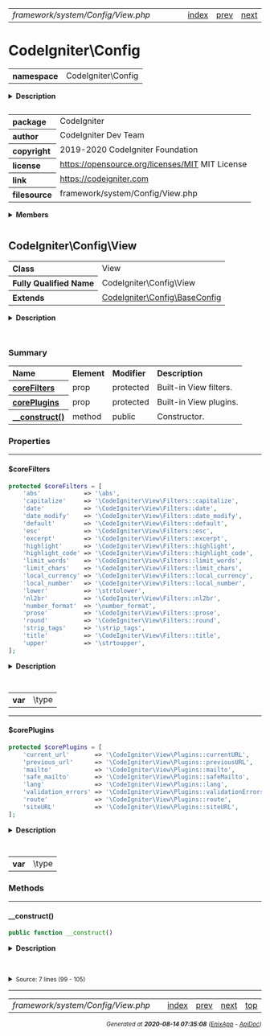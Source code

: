 


 



<table>
<tr>
<td style="width:100%"><em>framework/system/Config/View.php</em></td>
<td><a href="../../../../../../api/index.md">index</a></td>
<td><a href="../../../../../../api/vendor/codeigniter4/framework/system/Config/Services.md">prev</a></td>
<td><a href="../../../../../../api/vendor/codeigniter4/framework/system/Controller.md">next</a></td>
</tr>
</table>







# CodeIgniter\Config 
<table style="text-align:left">
<tr><th>namespace</th><td>CodeIgniter\Config</td></tr>
</table>

<details>
<summary style="margin-bottom:12px;"><strong>Description</strong></summary>

<table>
<tr><td>
CodeIgniter
</td></tr>
</table>

<table>
<tr><td>
An open source application development framework for PHP

This content is released under the MIT License (MIT)

Copyright (c) 2014-2019 British Columbia Institute of Technology
Copyright (c) 2019-2020 CodeIgniter Foundation

Permission is hereby granted, free of charge, to any person obtaining a copy
of this software and associated documentation files (the "Software"), to deal
in the Software without restriction, including without limitation the rights
to use, copy, modify, merge, publish, distribute, sublicense, and/or sell
copies of the Software, and to permit persons to whom the Software is
furnished to do so, subject to the following conditions:

The above copyright notice and this permission notice shall be included in
all copies or substantial portions of the Software.

THE SOFTWARE IS PROVIDED "AS IS", WITHOUT WARRANTY OF ANY KIND, EXPRESS OR
IMPLIED, INCLUDING BUT NOT LIMITED TO THE WARRANTIES OF MERCHANTABILITY,
FITNESS FOR A PARTICULAR PURPOSE AND NONINFRINGEMENT. IN NO EVENT SHALL THE
AUTHORS OR COPYRIGHT HOLDERS BE LIABLE FOR ANY CLAIM, DAMAGES OR OTHER
LIABILITY, WHETHER IN AN ACTION OF CONTRACT, TORT OR OTHERWISE, ARISING FROM,
OUT OF OR IN CONNECTION WITH THE SOFTWARE OR THE USE OR OTHER DEALINGS IN
THE SOFTWARE.
</td></tr>
</table>

</details>



<table style="text-align:left">
<tr style="vertical-align:top;">
<th>package</th>
<td>CodeIgniter
</td>
</tr>
<tr style="vertical-align:top;">
<th>author</th>
<td>CodeIgniter Dev Team
</td>
</tr>
<tr style="vertical-align:top;">
<th>copyright</th>
<td>2019-2020 CodeIgniter Foundation
</td>
</tr>
<tr style="vertical-align:top;">
<th>license</th>
<td><a href="https://opensource.org/licenses/MIT">https://opensource.org/licenses/MIT</a>	MIT License
</td>
</tr>
<tr style="vertical-align:top;">
<th>link</th>
<td><a href="https://codeigniter.com">https://codeigniter.com</a>

</td>
</tr>
<tr style="vertical-align:top;">
<th>filesource</th>
<td>framework/system/Config/View.php
</td>
</tr>
</table>

 

<details>
<summary style="margin-bottom:12px;"><strong>Members</strong></summary>
<table>
<tr><td><a href="../../../../../../api/vendor/codeigniter4/framework/system/Config/AutoloadConfig.md">CodeIgniter\Config\AutoloadConfig</a></td></tr>
<tr><td><a href="../../../../../../api/vendor/codeigniter4/framework/system/Config/BaseConfig.md">CodeIgniter\Config\BaseConfig</a></td></tr>
<tr><td><a href="../../../../../../api/vendor/codeigniter4/framework/system/Config/BaseService.md">CodeIgniter\Config\BaseService</a></td></tr>
<tr><td><a href="../../../../../../api/vendor/codeigniter4/framework/system/Config/Config.md">CodeIgniter\Config\Config</a></td></tr>
<tr><td><a href="../../../../../../api/vendor/codeigniter4/framework/system/Config/DotEnv.md">CodeIgniter\Config\DotEnv</a></td></tr>
<tr><td><a href="../../../../../../api/vendor/codeigniter4/framework/system/Config/ForeignCharacters.md">CodeIgniter\Config\ForeignCharacters</a></td></tr>
<tr><td><a href="../../../../../../api/vendor/codeigniter4/framework/system/Config/Services.md">CodeIgniter\Config\Services</a></td></tr>
<tr><td><a href="../../../../../../api/vendor/codeigniter4/framework/system/Config/View.md">CodeIgniter\Config\View</a></td></tr>
</table>
</details>



 

 
## CodeIgniter\Config\View

<table style="text-align:left">
<tr><th>Class</th><td>View</td></tr>
<tr><th>Fully Qualified Name</th><td>CodeIgniter\Config\View</td></tr>
<tr><th>Extends</th><td><a href="../../../../../../api/vendor/codeigniter4/framework/system/Config/BaseConfig.md">CodeIgniter\Config\BaseConfig</a></td></tr>
</table>


<details>
<summary style="margin-bottom:12px;"><strong>Description</strong></summary>

<table>
<tr><td>
View configuration
</td></tr>
</table>


</details>



<table style="text-align:left">
</table>



### Summary


<table style="text-align:left;">
<tr>
<th>Name</th>
<th>Element</th>
<th>Modifier</th>
<th>Description</th>
</tr>

<tr>
<th><a href="#coreFilters"><strong>coreFilters</strong></a></th>
<td>prop</td>
<td>
protected

</td>
<td>Built-in View filters.</td>
</tr>
<tr>
<th><a href="#corePlugins"><strong>corePlugins</strong></a></th>
<td>prop</td>
<td>
protected

</td>
<td>Built-in View plugins.</td>
</tr>

<tr>
<th><a href="#__construct"><strong>__construct</strong>()</a></th>
<td>method</td>
<td>
public

</td>
<td>Constructor.</td>
</tr>

</table>





### Properties


<hr>

#### $coreFilters

```php
protected $coreFilters = [
	'abs'            => '\abs',
	'capitalize'     => '\CodeIgniter\View\Filters::capitalize',
	'date'           => '\CodeIgniter\View\Filters::date',
	'date_modify'    => '\CodeIgniter\View\Filters::date_modify',
	'default'        => '\CodeIgniter\View\Filters::default',
	'esc'            => '\CodeIgniter\View\Filters::esc',
	'excerpt'        => '\CodeIgniter\View\Filters::excerpt',
	'highlight'      => '\CodeIgniter\View\Filters::highlight',
	'highlight_code' => '\CodeIgniter\View\Filters::highlight_code',
	'limit_words'    => '\CodeIgniter\View\Filters::limit_words',
	'limit_chars'    => '\CodeIgniter\View\Filters::limit_chars',
	'local_currency' => '\CodeIgniter\View\Filters::local_currency',
	'local_number'   => '\CodeIgniter\View\Filters::local_number',
	'lower'          => '\strtolower',
	'nl2br'          => '\CodeIgniter\View\Filters::nl2br',
	'number_format'  => '\number_format',
	'prose'          => '\CodeIgniter\View\Filters::prose',
	'round'          => '\CodeIgniter\View\Filters::round',
	'strip_tags'     => '\strip_tags',
	'title'          => '\CodeIgniter\View\Filters::title',
	'upper'          => '\strtoupper',
];
```

<details>
<summary style="margin-bottom:12px;"><strong>Description</strong></summary>

<table>
<tr><td>
Built-in View filters.
</td></tr>
</table>


</details>



<table style="text-align:left">
</table>




<table>
<tr>
<th style="vertical-align:top;">var</th>
<td>\type
</td>
</tr>
</table>


<hr>

#### $corePlugins

```php
protected $corePlugins = [
	'current_url'       => '\CodeIgniter\View\Plugins::currentURL',
	'previous_url'      => '\CodeIgniter\View\Plugins::previousURL',
	'mailto'            => '\CodeIgniter\View\Plugins::mailto',
	'safe_mailto'       => '\CodeIgniter\View\Plugins::safeMailto',
	'lang'              => '\CodeIgniter\View\Plugins::lang',
	'validation_errors' => '\CodeIgniter\View\Plugins::validationErrors',
	'route'             => '\CodeIgniter\View\Plugins::route',
	'siteURL'           => '\CodeIgniter\View\Plugins::siteURL',
];
```

<details>
<summary style="margin-bottom:12px;"><strong>Description</strong></summary>

<table>
<tr><td>
Built-in View plugins.
</td></tr>
</table>


</details>



<table style="text-align:left">
</table>




<table>
<tr>
<th style="vertical-align:top;">var</th>
<td>\type
</td>
</tr>
</table>







### Methods


<hr>

#### __construct()

```php
public function __construct()
```

<details>
<summary style="margin-bottom:12px;"><strong>Description</strong></summary>

<table>
<tr><td>
Constructor.
</td></tr>
</table>

<table>
<tr><td>
Merge the built-in and developer-configured filters and plugins,
with preference to the developer ones.
</td></tr>
</table>

</details>



<table style="text-align:left">
</table>










<details>
<summary><small>Source: 7 lines (99 - 105)</small></summary>

```php
public function __construct()
{
	$this->filters = array_merge($this->coreFilters, $this->filters);
	$this->plugins = array_merge($this->corePlugins, $this->plugins);

	parent::__construct();
}
```

</details>





 


 
  




<hr>

<table>
<tr>
<td style="width:100%"><em>framework/system/Config/View.php</em></td>
<td><a href="../../../../../../api/index.md">index</a></td>
<td><a href="../../../../../../api/vendor/codeigniter4/framework/system/Config/Services.md">prev</a></td>
<td><a href="../../../../../../api/vendor/codeigniter4/framework/system/Controller.md">next</a></td>
<td><a href="#">top</a></td></tr>
</table>




<div style="text-align:right;">

<small>_Generated at **2020-08-14 07:35:08**_ *([EnixApp](https://github.com/enix-app) - [ApiDoc](https://github.com/enix-app/apidoc))*</small>
</div>